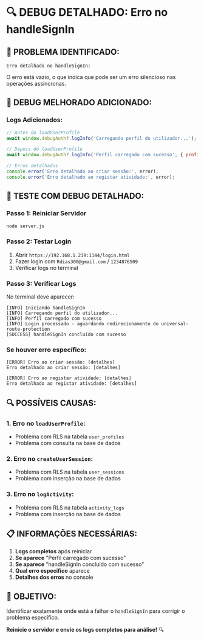 # 🔍 DEBUG DETALHADO: Erro no handleSignIn

## 🚨 **PROBLEMA IDENTIFICADO:**
```
Erro detalhado no handleSignIn: 
```

O erro está vazio, o que indica que pode ser um erro silencioso nas operações assíncronas.

## 🔧 **DEBUG MELHORADO ADICIONADO:**

### **Logs Adicionados:**
```javascript
// Antes do loadUserProfile
await window.debugAuth?.logInfo('Carregando perfil do utilizador...');

// Depois do loadUserProfile
await window.debugAuth?.logInfo('Perfil carregado com sucesso', { profile: this.userProfile?.profile_type });

// Erros detalhados
console.error('Erro detalhado ao criar sessão:', error);
console.error('Erro detalhado ao registar atividade:', error);
```

## 🚀 **TESTE COM DEBUG DETALHADO:**

### **Passo 1: Reiniciar Servidor**
```bash
node server.js
```

### **Passo 2: Testar Login**
1. Abrir `https://192.168.1.219:1144/login.html`
2. Fazer login com `Rdias300@gmail.com` / `1234876509`
3. Verificar logs no terminal

### **Passo 3: Verificar Logs**
No terminal deve aparecer:
```
[INFO] Iniciando handleSignIn
[INFO] Carregando perfil do utilizador...
[INFO] Perfil carregado com sucesso
[INFO] Login processado - aguardando redirecionamento do universal-route-protection
[SUCCESS] handleSignIn concluído com sucesso
```

### **Se houver erro específico:**
```
[ERROR] Erro ao criar sessão: [detalhes]
Erro detalhado ao criar sessão: [detalhes]

[ERROR] Erro ao registar atividade: [detalhes]
Erro detalhado ao registar atividade: [detalhes]
```

## 🔍 **POSSÍVEIS CAUSAS:**

### **1. Erro no `loadUserProfile`:**
- Problema com RLS na tabela `user_profiles`
- Problema com consulta na base de dados

### **2. Erro no `createUserSession`:**
- Problema com RLS na tabela `user_sessions`
- Problema com inserção na base de dados

### **3. Erro no `logActivity`:**
- Problema com RLS na tabela `activity_logs`
- Problema com inserção na base de dados

## 📋 **INFORMAÇÕES NECESSÁRIAS:**
1. **Logs completos** após reiniciar
2. **Se aparece** "Perfil carregado com sucesso"
3. **Se aparece** "handleSignIn concluído com sucesso"
4. **Qual erro específico** aparece
5. **Detalhes dos erros** no console

## 🎯 **OBJETIVO:**
Identificar exatamente onde está a falhar o `handleSignIn` para corrigir o problema específico.

**Reinicie o servidor e envie os logs completos para análise!** 🔍


